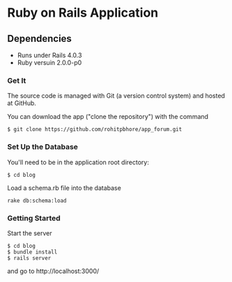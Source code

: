 # Ruby on Rails Application

## Dependencies

- Runs under Rails 4.0.3
- Ruby versuin 2.0.0-p0

### Get It

The source code is managed with Git (a version control system) and hosted at GitHub.

You can download the app ("clone the repository") with the command

    $ git clone https://github.com/rohitpbhore/app_forum.git


### Set Up the Database

You'll need to be in the application root directory:

```
$ cd blog
```

Load a schema.rb file into the database

```
rake db:schema:load
```

### Getting Started

Start the server

```
$ cd blog
$ bundle install
$ rails server
```

and go to http://localhost:3000/

